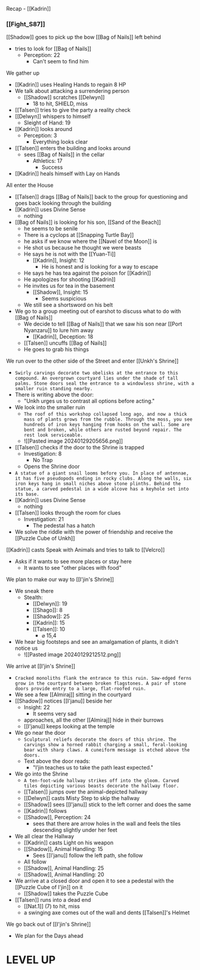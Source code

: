 Recap - [[Kadrin]]

### [[Fight_S87]]
[[Shadow]] goes to pick up the bow [[Bag of Nails]] left behind
- tries to look for [[Bag of Nails]]
	- Perception: 22
		- Can't seem to find him

We gather up
- [[Kadrin]] uses Healing Hands to regain 8 HP
- We talk about attacking a surrendering person
	- [[Shadow]] scratches [[Delwyn]]
		- 18 to hit, SHIELD, miss
- [[Talsen]] tries to give the party a reality check
- [[Delwyn]] whispers to himself
	- Sleight of Hand: 19
- [[Kadrin]] looks around
	- Perception: 3
		- Everything looks clear
- [[Talsen]] enters the building and looks around
	-  sees [[Bag of Nails]] in the cellar
		- Athletics: 17
			- Success
- [[Kadrin]] heals himself with Lay on Hands

All enter the House
- [[Talsen]] drags [[Bag of Nails]] back to the group for questioning and goes back looking through the building
- [[Kadrin]] uses Divine Sense
	- nothing
- [[Bag of Nails]] is looking for his son, [[Sand of the Beach]]
	- he seems to be senile
	- There is a cyclops at [[Snapping Turtle Bay]]
	- he asks if we know where the [[Navel of the Moon]] is
	- He shot us because he thought we were beasts
	- He says he is not with the [[Yuan-Ti]]
		- [[Kadrin]], Insight: 12
			- He is honest and is looking for a way to escape
	- He says he has tea against the poison for [[Kadrin]]
	- He apologizes for shooting [[Kadrin]]
	- He invites us for tea in the basement
		- [[Shadow]], Insight: 15
			- Seems suspicious
	- We still see a shortsword on his belt
- We go to a group meeting out of earshot to discuss what to do with [[Bag of Nails]]
	- We decide to tell [[Bag of Nails]] that we saw his son near [[Port Nyanzaru]] to lure him away
		- [[Kadrin]], Deception: 18
	- [[Talsen]] uncuffs [[Bag of Nails]]
	- He goes to grab his things

We run over to the other side of the Street and enter [[Unkh's Shrine]]
- `Swirly carvings decorate two obelisks at the entrance to this compound. An overgrown courtyard lies under the shade of tall palms. Stone doors seal the entrance to a windowless shrine, with a smaller ruin standing nearby.`
- There is writing above the door:
	- "Unkh urges us to contrast all options before acting."
- We look into the smaller ruin
	- `The roof of this workshop collapsed long ago, and now a thick mass of plants grows from the rubble. Through the moss, you see hundreds of iron keys hanging from hooks on the wall. Some are bent and broken, while others are rusted beyond repair. The rest look serviceable.`
	- ![[Pasted image 20240129205656.png]]
- [[Talsen]] checks if the door to the Shrine is trapped
	- Investigation: 8
		- No Trap
	- Opens the Shrine door
- `A statue of a giant snail looms before you. In place of antennae, it has five pseudopods ending in rocky clubs. Along the walls, six iron keys hang in small niches above stone plinths. Behind the statue, a carved pedestal in a wide alcove has a keyhole set into its base.`
- [[Kadrin]] uses Divine Sense
	- nothing
- [[Talsen]] looks through the room for clues
	- Investigation: 21
		- The pedestal has a hatch
- We solve the riddle with the power of friendship and receive the [[Puzzle Cube of Unkh]]

[[Kadrin]] casts Speak with Animals and tries to talk to [[Velcro]]
- Asks if it wants to see more places or stay here
	- It wants to see "other places with food"

We plan to make our way to [[I'jin's Shrine]]
- We sneak there
	- Stealth:
		- [[Delwyn]]: 19
		- [[Shago]]: 8
		- [[Shadow]]: 25
		- [[Kadrin]]: 15
		- [[Talsen]]: 10
			- ⌀ 15,4
- We hear big footsteps and see an amalgamation of plants, it didn't notice us
	- ![[Pasted image 20240129212512.png]]

We arrive at [[I'jin's Shrine]]
- `Cracked monoliths flank the entrance to this ruin. Saw-edged ferns grow in the courtyard between broken flagstones. A pair of stone doors provide entry to a large, flat-roofed ruin.`
- We see a few [[Almiraj]] sitting in the courtyard
- [[Shadow]] notices [[I'janu]] beside her
	- Insight: 22
		- It seems very sad
	- approaches, all the other [[Almiraj]] hide in their burrows
	- [[I'janu]] keeps looking at the temple
- We go near the door
	- `Sculptural reliefs decorate the doors of this shrine. The carvings show a horned rabbit charging a small, feral-looking bear with sharp claws. A cuneiform message is etched above the doors.`
	- Text above the door reads:
		- "I’jin teaches us to take the path least expected."
- We go into the Shrine
	- `A ten-foot-wide hallway strikes off into the gloom. Carved tiles depicting various beasts decorate the hallway floor.`
	- [[Talsen]] jumps over the animal-depicted hallway
	- [[Delwyn]] casts Misty Step to skip the hallway
	- [[Shadow]] sees [[I'janu]] stick to the left corner and does the same
	- [[Kadrin]] follows
	- [[Shadow]], Perception: 24
		- sees that there are arrow holes in the wall and feels the tiles descending slightly under her feet
- We all clear the Hallway
	- [[Kadrin]] casts Light on his weapon
	- [[Shadow]], Animal Handling: 15
		- Sees [[I'janu]] follow the left path, she follow
	- All follow
	- [[Shadow]], Animal Handling: 25
	- [[Shadow]], Animal Handling: 20
- We arrive at a closed door and open it to see a pedestal with the [[Puzzle Cube of I'jin]] on it
	- [[Shadow]] takes the Puzzle Cube
- [[Talsen]] runs into a dead end
	- [[Nat.1]] (7) to hit, miss
	- a swinging axe comes out of the wall and dents [[Talsen]]'s Helmet

We go back out of [[I'jin's Shrine]]
- We plan for the Days ahead

# LEVEL UP